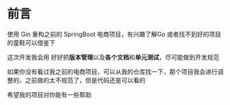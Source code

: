 # 前言

使用 Gin 重构之前的 SpringBoot 电商项目，有兴趣了解Go 或者找不到好的项目的童鞋可以借鉴下

这次开发我会用 好好抓**版本管理**以及**各个文档**和**单元测试**，尽可能做到开发规范

如果你没有看过我之前的电商项目，可以从我的仓库找一下，那个项目我会进行调整的，之前做的太不规范了，但是代码还是可以看的

希望我的项目对你能有一些帮助

